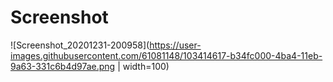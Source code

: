 # Screenshot
![Screenshot_20201231-200958](https://user-images.githubusercontent.com/61081148/103414617-b34fc000-4ba4-11eb-9a63-331c6b4d97ae.png | width=100)
